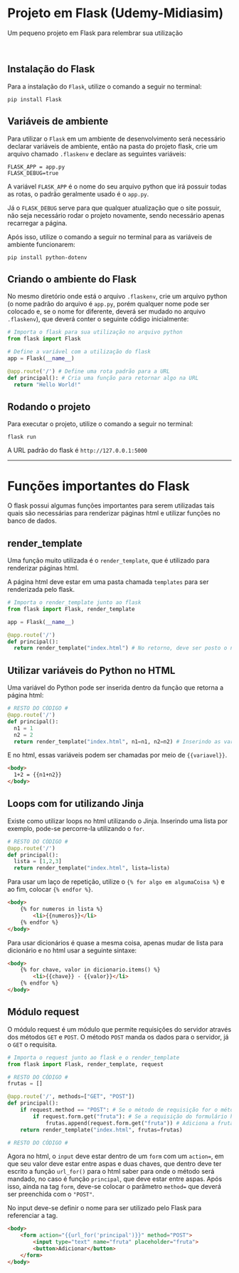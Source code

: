 # Projeto em Flask (Udemy-Midiasim)
Um pequeno projeto em Flask para relembrar sua utilização

<br>

## Instalação do Flask
Para a instalação do `Flask`, utilize o comando a seguir no terminal:
```
pip install Flask
```

## Variáveis de ambiente
Para utilizar o `Flask` em um ambiente de desenvolvimento será necessário declarar variáveis de ambiente, então na pasta do projeto flask, crie um arquivo chamado `.flaskenv` e declare as seguintes variáveis:
```
FLASK_APP = app.py
FLASK_DEBUG=true
```
A variável `FLASK_APP` é o nome do seu arquivo python que irá possuir todas as rotas, o padrão geralmente usado é o `app.py`.

Já o `FLASK_DEBUG` serve para que qualquer atualização que o site possuir, não seja necessário rodar o projeto novamente, sendo necessário apenas recarregar a página.

Após isso, utilize o comando a seguir no terminal para as variáveis de ambiente funcionarem:
```
pip install python-dotenv
```

## Criando o ambiente do Flask
No mesmo diretório onde está o arquivo `.flaskenv`, crie um arquivo python (o nome padrão do arquivo é `app.py`, porém qualquer nome pode ser colocado e, se o nome for diferente, deverá ser mudado no arquivo `.flaskenv`), que deverá conter o seguinte código inicialmente:
~~~python
# Importa o flask para sua utilização no arquivo python
from flask import Flask

# Define a variável com a utilização do flask
app = Flask(__name__)

@app.route('/') # Define uma rota padrão para a URL
def principal(): # Cria uma função para retornar algo na URL
  return "Hello World!"
~~~

## Rodando o projeto
Para executar o projeto, utilize o comando a seguir no terminal:
```
flask run
```
A URL padrão do flask é `http://127.0.0.1:5000`

<hr>

# Funções importantes do Flask
O flask possui algumas funções importantes para serem utilizadas tais quais são necessárias para renderizar páginas html e utilizar funções no banco de dados.

## render_template
Uma função muito utilizada é o `render_template`, que é utilizado para renderizar páginas html.

A página html deve estar em uma pasta chamada `templates` para ser renderizada pelo flask.
~~~python
# Importa o render_template junto ao flask
from flask import Flask, render_template

app = Flask(__name__)

@app.route('/')
def principal():
  return render_template("index.html") # No retorno, deve ser posto o nome do arquivo html
~~~


## Utilizar variáveis do Python no HTML
Uma variável do Python pode ser inserida dentro da função que retorna a página html:
~~~python
# RESTO DO CÓDIGO #
@app.route('/')
def principal():
  n1 = 1
  n2 = 2
  return render_template("index.html", n1=n1, n2=n2) # Inserindo as variáveis no html
~~~
E no html, essas variáveis podem ser chamadas por meio de `{{variavel}}`.
~~~html
<body>
  1+2 = {{n1+n2}}
</body>
~~~

## Loops com for utilizando Jinja
Existe como utilizar loops no html utilizando o Jinja. Inserindo uma lista por exemplo, pode-se percorre-la utilizando o `for`.
~~~python
# RESTO DO CÓDIGO #
@app.route('/')
def principal():
  lista = [1,2,3]
  return render_template("index.html", lista=lista)
~~~
Para usar um laço de repetição, utilize o `{% for algo em algumaCoisa %}` e ao fim, colocar `{% endfor %}`.
~~~html
<body>
    {% for numeros in lista %}
        <li>{{numeros}}</li>
    {% endfor %}
</body>
~~~
Para usar dicionários é quase a mesma coisa, apenas mudar de lista para dicionário e no html usar a seguinte sintaxe:
~~~html
<body>
    {% for chave, valor in dicionario.items() %}
        <li>{{chave}} - {{valor}}</li>
    {% endfor %}
</body>
~~~

## Módulo request
O módulo request é um módulo que permite requisições do servidor através dos métodos `GET` e `POST`. O método `POST` manda os dados para o servidor, já o `GET` o requisita.
~~~python
# Importa o request junto ao flask e o render_template
from flask import Flask, render_template, request

# RESTO DO CÓDIGO #
frutas = []

@app.route('/', methods=["GET", "POST"])
def principal():
    if request.method == "POST": # Se o método de requisição for o método POST
        if request.form.get("fruta"): # Se a requisição do formulário html não estiver vazia (fruta é o name do input no html)
            frutas.append(request.form.get("fruta")) # Adiciona a fruta na lista de frutas
    return render_template("index.html", frutas=frutas)

# RESTO DO CÓDIGO #
~~~

Agora no html, o `input` deve estar dentro de um `form` com um `action=`, em que seu valor deve estar entre aspas e duas chaves, que dentro deve ter escrito a função `url_for()` para o html saber para onde o método será mandado, no caso é função `principal`, que deve estar entre aspas. Após isso, ainda na tag `form`, deve-se colocar o parâmetro `method=` que deverá ser preenchida com o `"POST"`.

No input deve-se definir o nome para ser utilizado pelo Flask para referenciar a tag.
~~~html
<body>
    <form action="{{url_for('principal')}}" method="POST">
        <input type="text" name="fruta" placeholder="fruta">
        <button>Adicionar</button>
    </form>
</body>
~~~
